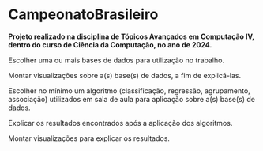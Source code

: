 # CampeonatoBrasileiro

**Projeto realizado na disciplina de Tópicos Avançados em Computação IV, dentro do curso de Ciência da Computação, no ano de 2024.**

Escolher uma ou mais bases de dados para utilização no trabalho.

Montar visualizações sobre a(s) base(s) de dados, a fim de explicá-las.

Escolher no mínimo um algoritmo (classificação, regressão, agrupamento, associação) utilizados em sala de aula para aplicação sobre a(s) base(s) de dados.

Explicar os resultados encontrados após a aplicação dos algoritmos.

Montar visualizações para explicar os resultados.
